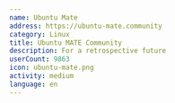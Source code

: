 ```yaml
---
name: Ubuntu Mate
address: https://ubuntu-mate.community
category: Linux
title: Ubuntu MATE Community
description: For a retrospective future
userCount: 9863
icon: ubuntu-mate.png
activity: medium
language: en
---
```

